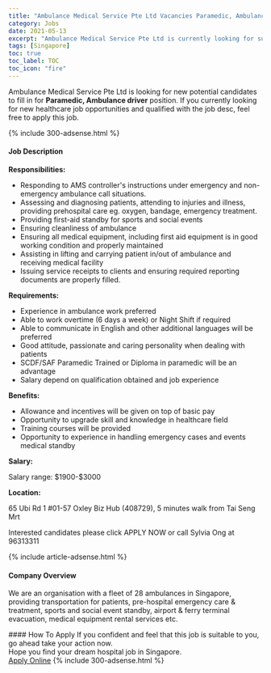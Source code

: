 ```yaml
---
title: "Ambulance Medical Service Pte Ltd Vacancies Paramedic, Ambulance driver" 
category: Jobs 
date: 2021-05-13 
excerpt: "Ambulance Medical Service Pte Ltd is currently looking for suitable person to fill in the Paramedic, Ambulance driver which positioned at Singapore" 
tags: [Singapore] 
toc: true 
toc_label: TOC 
toc_icon: "fire" 
--- 
```


<p>Ambulance Medical Service Pte Ltd is looking for new potential candidates to fill in for <b>Paramedic, Ambulance driver</b> position. If you currently looking for new healthcare job opportunities and qualified with the job desc, feel free to apply this job.
</p>{% include 300-adsense.html %} 
<div><div><h4>Job Description</h4></div><div><div><span><div><p><strong>Responsibilities:</strong></p><ul><li>Responding to AMS controller's instructions under emergency and non-emergency ambulance call situations.</li><li>Assessing and diagnosing patients, attending to injuries and illness, providing prehospital care eg. oxygen, bandage, emergency treatment.</li><li>Providing first-aid standby for sports and social events</li><li>Ensuring cleanliness of ambulance&#160;</li><li>Ensuring all medical equipment, including first aid equipment is in good working condition and properly maintained</li><li>Assisting in lifting and carrying patient in/out of ambulance and receiving medical facility</li><li>Issuing service receipts to clients and ensuring required reporting documents are properly filled.</li></ul><p><strong>Requirements:</strong></p><ul><li>Experience in ambulance work preferred</li><li>Able to work overtime (6 days a week) or Night Shift if required</li><li>Able to communicate in English and other additional languages will be preferred</li><li>Good attitude, passionate and caring personality when dealing with patients</li><li>SCDF/SAF Paramedic Trained or Diploma in paramedic will be an advantage</li><li>Salary depend on qualification obtained and job experience</li></ul><p><strong>Benefits:</strong></p><ul><li>Allowance and incentives will be given on top of basic pay</li><li>Opportunity to upgrade skill and knowledge in healthcare field</li><li>Training courses will be provided</li><li>Opportunity to experience in handling emergency cases and events medical standby</li></ul><p><strong>Salary:</strong></p><p>Salary range: $1900-$3000</p><p><strong>Location:</strong></p><p>65 Ubi Rd 1 #01-57 Oxley Biz Hub (408729), 5 minutes walk from Tai Seng Mrt</p><p>Interested candidates please click APPLY NOW or call Sylvia Ong at 96313311</p></div></span></div></div></div> 
{% include article-adsense.html %} 
<div><div><h4>Company Overview</h4></div><div><div><span><div><p>We are an organisation with a fleet of 28 ambulances in Singapore, providing transportation for patients, pre-hospital emergency care &amp; treatment, sports and social event standby, airport &amp; ferry terminal evacuation, medical equipment rental services etc.&#160;</p></div></span></div></div></div> 
#### How To Apply 
If you confident and feel that this job is suitable to you, go ahead take your action now. <br/> 
Hope you find your dream hospital job in Singapore. <br/> 
<a href="https://www.jobstreet.com.my/en/job/paramedic-ambulance-driver-8516747/origin/sg?jobId=jobstreet-sg-job-8516747" class="btn btn--warning" target="_blank" rel="nofollow noopenner">Apply Online</a> 
{% include 300-adsense.html %} 